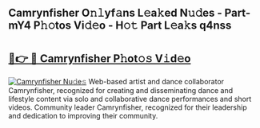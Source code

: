## Camrynfisher O𝚗𝚕yf𝚊ns L𝚎a𝚔ed N𝚞𝚍es - Part-mY4 P𝚑𝚘tos Vi𝚍𝚎o - H𝚘𝚝 Part L𝚎a𝚔s q4nss

# <h2><a href="http://kf6rmbz.oniu.top/?m=Camrynfisher">🔗👉 🔴 Camrynfisher P𝚑ot𝚘𝚜 V𝚒d𝚎o</a></h2>

[![Camrynfisher Nu𝚍e𝚜](https://i.imgur.com/0qMVB7G.gif)](http://kf6rmbz.oniu.top/?m=Camrynfisher)
Web-based artist and dance collaborator Camrynfisher, recognized for creating and disseminating dance and lifestyle content via solo and collaborative dance performances and short videos. Community leader Camrynfisher, recognized for their leadership and dedication to improving their community.  
